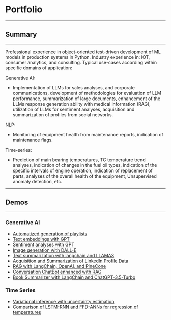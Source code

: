 # Portfolio
___
## Summary
___
Professional experience in object-oriented test-driven development of 
ML models in production systems in Python.
Industry experience in: IOT, consumer analytics, and consulting.
Typical use-cases according within specific domains of application:

Generative AI: 
  - Implementation of LLMs for sales analyses, and corporate communications, 
  development of methodologies for evaluation of LLM performance, 
  summarization of large documents, enhancement of the LLMs response
  generation ability with medical information (RAG), utilization of LLMs
  for sentiment analyses, acquisition and summarization of profiles
  from social networks.

NLP:
  - Monitoring of equipment health from maintenance reports, indication
  of maintenance flags.

Time-series:
  - Prediction of main bearing temperatures, TC temperature trend 
  analyses, indication of changes in the fuel oil types, indication of 
  the specific intervals of engine operation, indication of 
  replacement of parts, analyses of the overall health of the equipment, 
  Unsupervised anomaly detection, etc.
---
## Demos
---

### Generative AI  
- [Automatized generation of playlists](/demos/playlist_generator_demo.html)
- [Text embeddings with GPT](/demos/embedding_demo.html)
- [Sentiment analyses with GPT](/demos/sentiment_analyses.html)
- [Image generation with DALL-E](/demos/generate_images.html)
- [Text summarization with langchain and LLAMA3](/demos/langchain_demo.html)
- [Acquisition and Summarization of LinkedIn Profile Data](/demos/profile_finder.html)
- [RAG with LangChain, OpenAI, and PineCone](demos/langchain_rag.html)
- [Conversation ChatBot enhanced with RAG](demos/massage_bot.html)
- [Book Summarizer with LangChain and ChatGPT-3.5-Turbo](demos/book_summarizer.html)

### Time Series
- [Variational inference with uncertainty estimation](demos/mc_dropout.html)
- [Comparison of LSTM-RNN and FFD-ANNs for regression of temperatures](demos/lstm_rnn.html)
